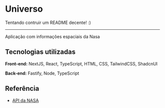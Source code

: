 # Universo

 Tentando contruir um README decente! :)

 ---

 Aplicação com informações espaciais da Nasa

## Tecnologias utilizadas

**Front-end:** NextJS, React, TypeScript, HTML, CSS, TailwindCSS, ShadcnUI

**Back-end:** Fastify, Node, TypeScript

## Referência

 - [API da NASA](https://api.nasa.gov/)
